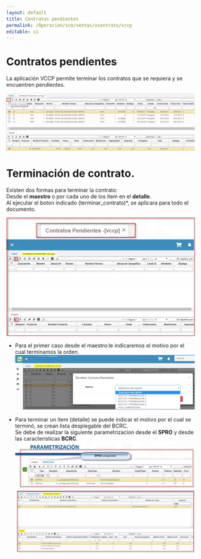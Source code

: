 ```yaml
---
layout: default
title: Contratos pendientes
permalink: /Operacion/scm/ventas/vcontrato/vccp
editable: si
---
```


# Contratos pendientes

La aplicación VCCP permite terminar los contratos que se requiera y se encuentren pendientes.  

![](vccp.png)

# Terminación de contrato.  
Existen dos formas para terminar la contrato:  
Desde el **maestro** o por cada uno de los item en el **detalle**.  
Al ejecutar el boton indicado (terminar_contrato)*, se aplicara para todo el documento.  

![](vccp2.png)  
* Para el primer caso desde el maestro:le indicaremos el motivo por el cual terminamos la orden.  
![](vccp3.png)  

* Para terminar un ítem (detalle) se puede indicar el motivo por el cual se terminó, se crean lista desplegable del BCRC.  
	Se debe de realizar la siguiente parametrizacion desde el **SPRO** y desde las caracteristicas **BCRC**.  
	![](vccp4.png)  



